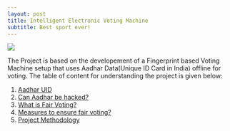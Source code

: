 ```yaml
---
layout: post
title: Intelligent Electronic Voting Machine
subtitle: Best sport ever!
---
```

![](https://img.shields.io/badge/Documentation-In%20Process-brightgreen.svg)

The Project is based on the developement of a Fingerprint based Voting Machine setup that uses Aadhar Data(Unique ID Card in India) offline for voting. The table of content for understanding the project is given below:
1. [Aadhar UID]()
2. [Can Aadhar be hacked?]()
3. [What is Fair Voting?]()
4. [Measures to ensure fair voting?]()
5. [Project Methodology]()
